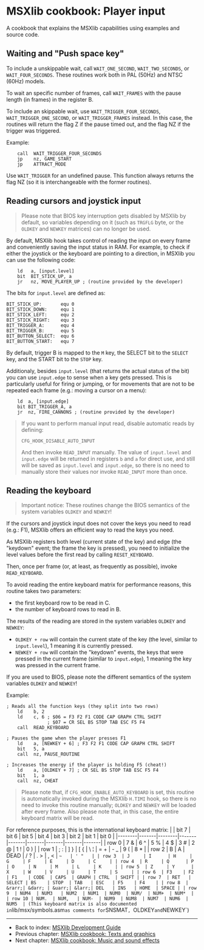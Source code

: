 
# MSXlib cookbook: Player input

A cookbook that explains the MSXlib capabilities using examples and source code.


## Waiting and "Push space key"

To include a unskippable wait, call `WAIT_ONE_SECOND`, `WAIT_TWO_SECONDS`, or `WAIT_FOUR_SECONDS`. These routines work both in PAL (50Hz) and NTSC (60Hz) models.

To wait an specific number of frames, call `WAIT_FRAMES` with the pause length (in frames) in the register B.

To include an skippable wait, use `WAIT_TRIGGER_FOUR_SECONDS`, `WAIT_TRIGGER_ONE_SECOND`, or `WAIT_TRIGGER_FRAMES` instead. In this case, the routines will return the flag Z if the pause timed out, and the flag NZ if the trigger was triggered.

Example:
```assembly
	call  WAIT_TRIGGER_FOUR_SECONDS
	jp    nz, GAME_START
	jp    ATTRACT_MODE
```

Use `WAIT_TRIGGER` for an undefined pause. This function always returns the flag NZ (so it is interchangeable with the former routines).


## Reading cursors and joystick input

> Please note that BIOS key interruption gets disabled by MSXlib by default, so variables depending on it (such as `TRGFLG` byte, or the `OLDKEY` and `NEWKEY` matrices) can no longer be used.

By default, MSXlib hook takes control of reading the input on every frame and conveniently saving the input status in RAM.
For example, to check if either the joystick or the keyboard are pointing to a direction, in MSXlib you can use the following code:
```assembly
	ld   a, [input.level]
	bit  BIT_STICK_UP, a
	jr   nz, MOVE_PLAYER_UP ; (routine provided by the developer)
```

The bits for `input.level` are defined as:
```assembly
BIT_STICK_UP:		equ 0
BIT_STICK_DOWN:		equ 1
BIT_STICK_LEFT:		equ 2
BIT_STICK_RIGHT:	equ 3
BIT_TRIGGER_A:		equ 4
BIT_TRIGGER_B:		equ 5
BIT_BUTTON_SELECT:	equ 6
BIT_BUTTON_START:	equ 7
```

By default, trigger B is mapped to the `M` key, the SELECT bit to the `SELECT` key, and the START bit to the `STOP` key.

Additionaly, besides `input.level` (that returns the actual status of the bit) you can use `input.edge` to sense when a key gets pressed. This is particularly useful for firing or jumping, or for movements that are not to be repeated each frame (e.g.: moving a cursor on a menu):
```assembly
	ld  a, [input.edge]
	bit BIT_TRIGGER_A, a
	jr  nz, FIRE_CANNONS ; (routine provided by the developer)
```

> If you want to perform manual input read, disable automatic reads by defining:
> ```assembly
> CFG_HOOK_DISABLE_AUTO_INPUT
> ```
> And then invoke `READ_INPUT` manually. The value of `input.level` and `input.edge` will be returned in registers `b` and `a` for direct use, and still will be saved as `input.level` and `input.edge`, so there is no need to manually store their values nor invoke `READ_INPUT` more than once.


## Reading the keyboard

> Important notice: These routines change the BIOS semantics of the system variables `OLDKEY` and `NEWKEY`!

If the cursors and joystick input does not cover the keys you need to read (e.g.: F1), MSXlib offers an efficient way to read the keys you need.

As MSXlib registers both level (current state of the key) and edge (the "keydown" event; the frame the key is pressed), you need to initialize the level values before the first read by calling `RESET_KEYBOARD`.

Then, once per frame (or, at least, as frequently as possible), invoke `READ_KEYBOARD`.

To avoid reading the entire keyboard matrix for performance reasons, this routine takes two parameters:
- the first keyboard row to be read in C.
- the number of keyboard rows to read in B.

The results of the reading are stored in the system variables `OLDKEY` and `NEWKEY`:
- `OLDKEY + row` will contain the current state of the key (the level, similar to `input.level`), 1 meaning it is currently pressed.
- `NEWKEY + row` will contain the "keydown" events, the keys that were pressed in the current frame (similar to `input.edge`), 1 meaning the key was pressed in the current frame.

If you are used to BIOS, please note the different semantics of the system variables `OLDKEY` and `NEWKEY`!

Example:
```assembly
; Reads all the function keys (they split into two rows)
	ld    b, 2
	ld    c, 6 ; $06 = F3 F2 F1 CODE CAP GRAPH CTRL SHIFT
	           ; $07 = CR SEL BS STOP TAB ESC F5 F4
	call  READ_KEYBOARD

; Pauses the game when the player presses F1
	ld    a, [NEWKEY + 6] ; F3 F2 F1 CODE CAP GRAPH CTRL SHIFT
	bit   5, a
	call  nz, PAUSE_ROUTINE

; Increases the energy if the player is holding F5 (cheat!)
	ld    a, [OLDKEY + 7] ; CR SEL BS STOP TAB ESC F5 F4
	bit   1, a
	call  nz, CHEAT
```

> Please note that, if `CFG_HOOK_ENABLE_AUTO_KEYBOARD` is set, this routine is automatically invoked during the MSXlib `H.TIMI` hook, so there is no need to invoke this routine manually; `OLDKEY` and `NEWKEY` will be loaded after every frame. Also please note that, in this case, the entire keyboard matrix will be read.

For reference purposes, this is the international keyboard matrix:
|        | bit 7 | bit 6 | bit 5  | bit 4 | bit 3 | bit 2 | bit 1 | bit 0 |
|--------|-------|--------|-------|-------|-------|-------|-------|-------|
| row 0  | 7 &   | 6 ^    | 5 %   | 4 $   | 3 #   | 2 @   | 1 !   | 0 )   |
| row 1  | ; :   | ] }    | [ {   | \ ¦   | = +   | - _   | 9 (   | 8 *   |
| row 2  | B     | A      | DEAD  | / ?   | . >   | , <   | ` ~   | ' "   |
| row 3  | J     | I      | H     | G     | F     | E     | D     | C     |
| row 4  | R     | Q      | P     | O     | N     | M     | L     | K     |
| row 5  | Z     | Y      | X     | W     | V     | U     | T     | S     |
| row 6  | F3    | F2     | F1    | CODE  | CAPS  | GRAPH | CTRL  | SHIFT |
| row 7  | RET   | SELECT | BS    | STOP  | TAB   | ESC   | F5    | F4    |
| row 8  | &rarr;| &darr; | &uarr;| &larr;| DEL   | INS   | HOME  | SPACE |
| row 9  | NUM4  | NUM3   | NUM2  | NUM1  | NUM0  | NUM/  | NUM+  | NUM*  |
| row 10 | NUM.  | NUM,   | NUM-  | NUM9  | NUM8  | NUM7  | NUM6  | NUM5  |
(This keyboard matrix is also documented in `lib/msx/symbols.asm` as comments for `SNSMAT`, `OLDKEY` and `NEWKEY`)


---
* Back to index: [MSXlib Development Guide](index.md)
* Previous chapter: [MSXlib cookbook: Texts and graphics](chapter3-1.md)
* Next chapter: [MSXlib cookbook: Music and sound effects](chapter3-3.md)
